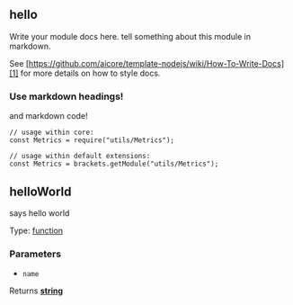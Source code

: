 <!-- Generated by documentation.js. Update this documentation by updating the source code. -->

## hello

Write your module docs here. tell something about this module in markdown.

See [https://github.com/aicore/template-nodejs/wiki/How-To-Write-Docs][1] for more details on how to style docs.

### Use markdown headings!

and markdown code!

    // usage within core:
    const Metrics = require("utils/Metrics");

    // usage within default extensions:
    const Metrics = brackets.getModule("utils/Metrics");

## helloWorld

says hello world

Type: [function][2]

### Parameters

*   `name`  

Returns **[string][3]** 

[1]: https://github.com/aicore/template-nodejs/wiki/How-To-Write-Docs

[2]: https://developer.mozilla.org/docs/Web/JavaScript/Reference/Statements/function

[3]: https://developer.mozilla.org/docs/Web/JavaScript/Reference/Global_Objects/String
